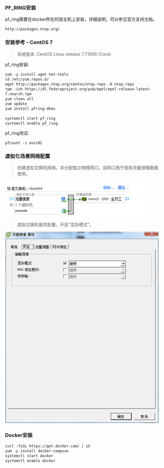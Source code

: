### PF_RING安装

pf_ring需要在docker所在的宿主机上安装，详细说明，可以参见官方支持文档。

```
http://packages.ntop.org/
```

### 安装参考 - CentOS 7

> 系统版本: CentOS Linux release 7.7.1908 (Core)

pf_ring安装:

```
yum -y install wget net-tools
cd /etc/yum.repos.d/
wget http://packages.ntop.org/centos/ntop.repo -O ntop.repo
rpm -ivh https://dl.fedoraproject.org/pub/epel/epel-release-latest-7.noarch.rpm
yum clean all
yum update
yum install pfring-dkms

systemctl start pf_ring
systemctl enable pf_ring
```

pf_ring测试:

```
pfcount -i ens192
```

### 虚拟化场景网络配置

> 创建虚拟交换机网络，并分配独立物理网口，该网口用于接收流量镜像数据使用。

![exsi_vSwitch](images/exsi_vSwitch.png)

> 虚拟交换机属性配置，开启”混杂模式“。

![exsi_vSwitch_config](images/exsi_vSwitch_config.png)

### Docker安装

```
curl -fsSL https://get.docker.com/ | sh
yum -y install docker-compose
systemctl start docker
systemctl enable docker
```
